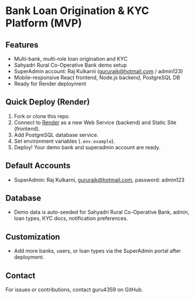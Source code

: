 # Bank Loan Origination & KYC Platform (MVP)

## Features
- Multi-bank, multi-role loan origination and KYC
- Sahyadri Rural Co-Operative Bank demo setup
- SuperAdmin account: Raj Kulkarni (gururajk@hotmail.com / admin123)
- Mobile-responsive React frontend, Node.js backend, PostgreSQL DB
- Ready for Render deployment

## Quick Deploy (Render)
1. Fork or clone this repo.
2. Connect to [Render](https://render.com/) as a new Web Service (backend) and Static Site (frontend).
3. Add PostgreSQL database service.
4. Set environment variables (`.env.example`).
5. Deploy! Your demo bank and superadmin account are ready.

## Default Accounts
- SuperAdmin: Raj Kulkarni, gururajk@hotmail.com, password: admin123

## Database
- Demo data is auto-seeded for Sahyadri Rural Co-Operative Bank, admin, loan types, KYC docs, notification preferences.

## Customization
- Add more banks, users, or loan types via the SuperAdmin portal after deployment.

## Contact
For issues or contributions, contact guru4359 on GitHub.